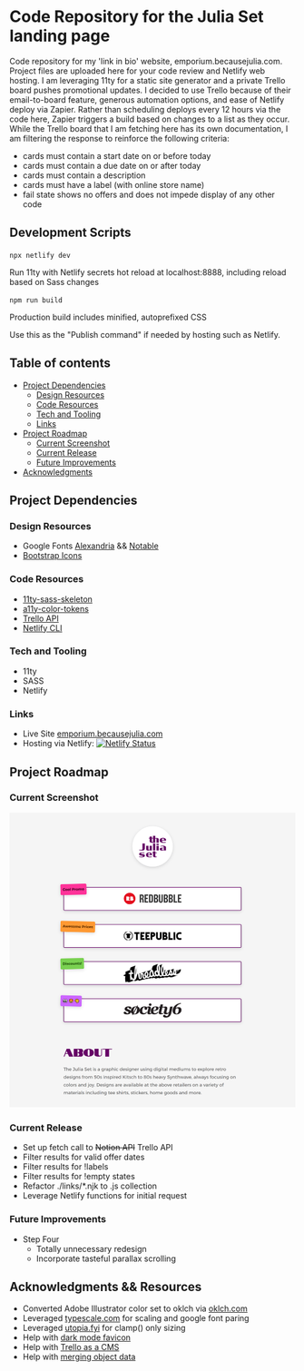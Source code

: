 # Code Repository for the Julia Set landing page

Code repository for my 'link in bio' website, emporium.becausejulia.com. Project files are uploaded here for your code review and Netlify web hosting. I am leveraging 11ty for a static site generator and a private Trello board pushes promotional updates. I decided to use Trello because of their email-to-board feature, generous automation options, and ease of Netlify deploy via Zapier. Rather than scheduling deploys every 12 hours via the code here, Zapier triggers a build based on changes to a list as they occur. While the Trello board that I am fetching here has its own documentation, I am filtering the response to reinforce the following criteria:

- cards must contain a start date on or before today
- cards must contain a due date on or after today
- cards must contain a description
- cards must have a label (with online store name)
- fail state shows no offers and does not impede display of any other code

## Development Scripts

`npx netlify dev`

Run 11ty with Netlify secrets hot reload at localhost:8888, including reload based on Sass changes

`npm run build`

Production build includes minified, autoprefixed CSS

Use this as the "Publish command" if needed by hosting such as Netlify.

## Table of contents

- [Project Dependencies](#project-dependencies)
  - [Design Resources](#design-resources)
  - [Code Resources](#code-resorces)
  - [Tech and Tooling](#tech-and-tooling)
  - [Links](#links)
- [Project Roadmap](#project-roadmap)
  - [Current Screenshot](#screenshot)
  - [Current Release](#current-release)
  - [Future Improvements](#future-improvements)
- [Acknowledgments](#acknowlegments)

## Project Dependencies

### Design Resources

- Google Fonts [Alexandria](https://fonts.google.com/specimen/Alexandria) && [Notable](https://fonts.google.com/specimen/Notable)
- [Bootstrap Icons](https://icons.getbootstrap.com/)

### Code Resources

- [11ty-sass-skeleton](https://github.com/5t3ph/11ty-sass-skeleton)
- [a11y-color-tokens](https://github.com/5t3ph/a11y-color-tokens)
- [Trello API](https://developer.atlassian.com/cloud/trello/guides/rest-api/api-introduction/)
- [Netlify CLI](https://cli.netlify.com/)

### Tech and Tooling

- 11ty
- SASS
- Netlify

### Links

- Live Site [emporium.becausejulia.com](https://emporium.becausejulia.com/)
- Hosting via Netlify: [![Netlify Status](https://api.netlify.com/api/v1/badges/4429c8ed-bfa4-48b6-9504-5198908d0d04/deploy-status)](https://app.netlify.com/sites/zingy-basbousa-9f76c2/deploys)

## Project Roadmap

### Current Screenshot

![screenshot](./screenshot.png?raw=true)

### Current Release

- Set up fetch call to ~~Notion API~~ Trello API
- Filter results for valid offer dates
- Filter results for !labels
- Filter results for !empty states
- Refactor ./links/\*.njk to .js collection
- Leverage Netlify functions for initial request

### Future Improvements

- Step Four
  - Totally unnecessary redesign
  - Incorporate tasteful parallax scrolling

## Acknowledgments && Resources

- Converted Adobe Illustrator color set to oklch via [oklch.com](https://oklch.com/)
- Leveraged [typescale.com](https://typescale.com/) for scaling and google font paring
- Leveraged [utopia.fyi](https://utopia.fyi/) for clamp() only sizing
- Help with [dark mode favicon](https://web.dev/articles/building/an-adaptive-favicon/)
- Help with [Trello as a CMS](https://css-tricks.com/using-trello-as-a-super-simple-cms/)
- Help with [merging object data](https://stackoverflow.com/questions/30025965/merge-duplicate-objects-in-array-of-objects)
